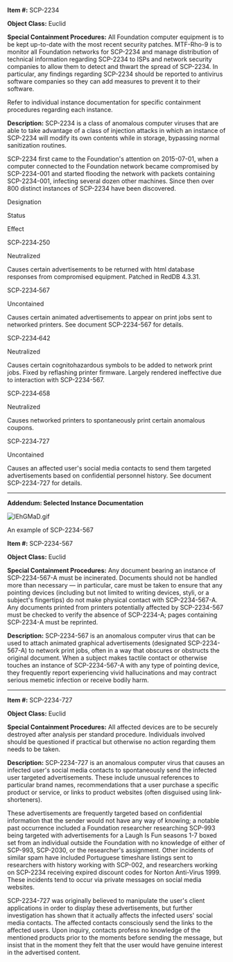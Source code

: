   
**Item #:** SCP-2234

**Object Class:** Euclid

**Special Containment Procedures:** All Foundation computer equipment is to be kept up-to-date with the most recent security patches. MTF-Rho-9 is to monitor all Foundation networks for SCP-2234 and manage distribution of technical information regarding SCP-2234 to ISPs and network security companies to allow them to detect and thwart the spread of SCP-2234. In particular, any findings regarding SCP-2234 should be reported to antivirus software companies so they can add measures to prevent it to their software.

Refer to individual instance documentation for specific containment procedures regarding each instance.

**Description:** SCP-2234 is a class of anomalous computer viruses that are able to take advantage of a class of injection attacks in which an instance of SCP-2234 will modify its own contents while in storage, bypassing normal sanitization routines.

SCP-2234 first came to the Foundation's attention on 2015-07-01, when a computer connected to the Foundation network became compromised by SCP-2234-001 and started flooding the network with packets containing SCP-2234-001, infecting several dozen other machines. Since then over 800 distinct instances of SCP-2234 have been discovered.

Designation

Status

Effect

SCP‑2234‑250

Neutralized

Causes certain advertisements to be returned with html database responses from compromised equipment. Patched in RedDB 4.3.31.

SCP‑2234‑567

Uncontained

Causes certain animated advertisements to appear on print jobs sent to networked printers. See document SCP-2234-567 for details.

SCP‑2234‑642

Neutralized

Causes certain cognitohazardous symbols to be added to network print jobs. Fixed by reflashing printer firmware. Largely rendered ineffective due to interaction with SCP-2234-567.

SCP‑2234‑658

Neutralized

Causes networked printers to spontaneously print certain anomalous coupons.

SCP‑2234‑727

Uncontained

Causes an affected user's social media contacts to send them targeted advertisements based on confidential personnel history. See document SCP-2234-727 for details.

* * *

**Addendum: Selected Instance Documentation**

![lEhGMaD.gif](http://scp-wiki.wdfiles.com/local--files/scp-2234/lEhGMaD.gif)

An example of SCP-2234-567

**Item #:** SCP-2234-567

**Object Class:** Euclid

**Special Containment Procedures:** Any document bearing an instance of SCP-2234-567-A must be incinerated. Documents should not be handled more than necessary — in particular, care must be taken to ensure that any pointing devices (including but not limited to writing devices, styli, or a subject's fingertips) do not make physical contact with SCP-2234-567-A. Any documents printed from printers potentially affected by SCP-2234-567 must be checked to verify the absence of SCP-2234-A; pages containing SCP-2234-A must be reprinted.

**Description:** SCP-2234-567 is an anomalous computer virus that can be used to attach animated graphical advertisements (designated SCP-2234-567-A) to network print jobs, often in a way that obscures or obstructs the original document. When a subject makes tactile contact or otherwise touches an instance of SCP-2234-567-A with any type of pointing device, they frequently report experiencing vivid hallucinations and may contract serious memetic infection or receive bodily harm.

* * *

**Item #:** SCP-2234-727

**Object Class:** Euclid

**Special Containment Procedures:** All affected devices are to be securely destroyed after analysis per standard procedure. Individuals involved should be questioned if practical but otherwise no action regarding them needs to be taken.

**Description:** SCP-2234-727 is an anomalous computer virus that causes an infected user's social media contacts to spontaneously send the infected user targeted advertisements. These include unusual references to particular brand names, recommendations that a user purchase a specific product or service, or links to product websites (often disguised using link-shorteners).

These advertisements are frequently targeted based on confidential information that the sender would not have any way of knowing; a notable past occurrence included a Foundation researcher researching SCP-993 being targeted with advertisements for a Laugh Is Fun seasons 1-7 boxed set from an individual outside the Foundation with no knowledge of either of SCP-993, SCP-2030, or the researcher's assignment. Other incidents of similar spam have included Portuguese timeshare listings sent to researchers with history working with SCP-002, and researchers working on SCP-2234 receiving expired discount codes for Norton Anti-Virus 1999. These incidents tend to occur via private messages on social media websites.

SCP-2234-727 was originally believed to manipulate the user's client applications in order to display these advertisements, but further investigation has shown that it actually affects the infected users' social media contacts. The affected contacts consciously send the links to the affected users. Upon inquiry, contacts profess no knowledge of the mentioned products prior to the moments before sending the message, but insist that in the moment they felt that the user would have genuine interest in the advertised content.